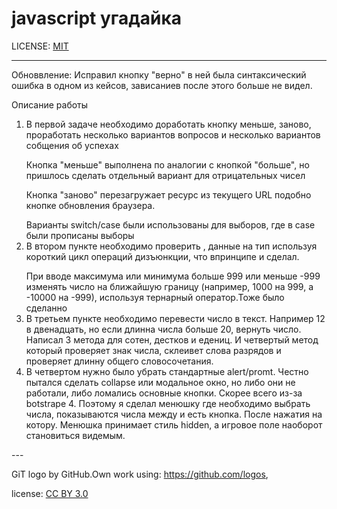 # javascript угадайка

LICENSE: [MIT](./license.md)

---
Обноввление: Исправил кнопку "верно" в ней была синтаксический ошибка в одном из кейсов, зависаниев после этого больше не видел.</p>

Описание работы

1) В первой задаче необходимо доработать кнопку меньше, заново, проработать несколько вариантов вопросов и несколько вариантов собщения об успехах</p>
Кнопка "меньше" выполнена по аналогии с кнопкой "больше", но пришлось сделать отдельный вариант для отрицательных чисел</p>
Кнопка "заново" перезагружает ресурс из текущего URL подобно кнопке обновления браузера.</p>
Варианты switch/case были использованы для выборов, где в case были прописаны выборы
2) В втором пункте необходимо проверить , данные на тип используя короткий цикл операций дизъюнкции, что впринципе и сделал.</p>
При вводе максимума или минимума больше 999 или меньше -999 изменять число на ближайшую границу (например, 1000 на 999, а -10000 на -999), используя тернарный оператор.Тоже было сделанно
3) В третьем пункте необходимо перевести число в текст. Например 12 в двенадцать, но если длинна числа больше 20, вернуть число. Написал 3 метода для сотен, дестков и едениц. И четвертый метод который проверяет знак числа, склеивет слова разрядов и проверяет длинну общего словосочетания.
4) В четвертом нужно было убрать стандартные alert/promt. Честно пытался сделать collapse или модальное окно, но либо они не работали, либо ломались основные кнопки. Скорее всего из-за botstrape 4. Поэтому я сделал менюшку где необходимо выбрать числа, показываются числа между и есть кнопка. После нажатия на котору. Менюшка принимает стиль hidden, а игровое поле наоборот становиться видемым. 

</p>
---

GiT logo by GitHub.Own work using: <https://github.com/logos>,

license: [CC BY 3.0](https://creativecommons.org/licenses/by/3.0/deed.ru)
